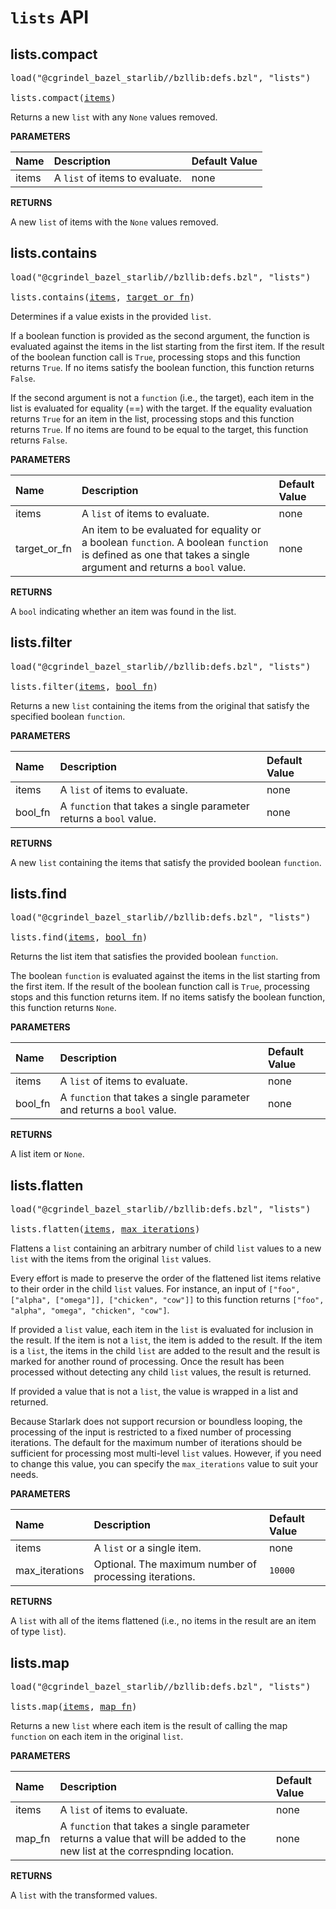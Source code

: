 <!-- Generated with Stardoc, Do Not Edit! -->
# `lists` API


<a id="lists.compact"></a>

## lists.compact

<pre>
load("@cgrindel_bazel_starlib//bzllib:defs.bzl", "lists")

lists.compact(<a href="#lists.compact-items">items</a>)
</pre>

Returns a new `list` with any `None` values removed.

**PARAMETERS**


| Name  | Description | Default Value |
| :------------- | :------------- | :------------- |
| <a id="lists.compact-items"></a>items |  A `list` of items to evaluate.   |  none |

**RETURNS**

A new `list` of items with the `None` values removed.


<a id="lists.contains"></a>

## lists.contains

<pre>
load("@cgrindel_bazel_starlib//bzllib:defs.bzl", "lists")

lists.contains(<a href="#lists.contains-items">items</a>, <a href="#lists.contains-target_or_fn">target_or_fn</a>)
</pre>

Determines if a value exists in the provided `list`.

If a boolean function is provided as the second argument, the function is
evaluated against the items in the list starting from the first item. If
the result of the boolean function call is `True`, processing stops and
this function returns `True`. If no items satisfy the boolean function,
this function returns `False`.

If the second argument is not a `function` (i.e., the target), each item in
the list is evaluated for equality (==) with the target. If the equality
evaluation returns `True` for an item in the list, processing stops and
this function returns `True`. If no items are found to be equal to the
target, this function returns `False`.


**PARAMETERS**


| Name  | Description | Default Value |
| :------------- | :------------- | :------------- |
| <a id="lists.contains-items"></a>items |  A `list` of items to evaluate.   |  none |
| <a id="lists.contains-target_or_fn"></a>target_or_fn |  An item to be evaluated for equality or a boolean `function`. A boolean `function` is defined as one that takes a single argument and returns a `bool` value.   |  none |

**RETURNS**

A `bool` indicating whether an item was found in the list.


<a id="lists.filter"></a>

## lists.filter

<pre>
load("@cgrindel_bazel_starlib//bzllib:defs.bzl", "lists")

lists.filter(<a href="#lists.filter-items">items</a>, <a href="#lists.filter-bool_fn">bool_fn</a>)
</pre>

Returns a new `list` containing the items from the original that     satisfy the specified boolean `function`.

**PARAMETERS**


| Name  | Description | Default Value |
| :------------- | :------------- | :------------- |
| <a id="lists.filter-items"></a>items |  A `list` of items to evaluate.   |  none |
| <a id="lists.filter-bool_fn"></a>bool_fn |  A `function` that takes a single parameter returns a `bool` value.   |  none |

**RETURNS**

A new `list` containing the items that satisfy the provided boolean
  `function`.


<a id="lists.find"></a>

## lists.find

<pre>
load("@cgrindel_bazel_starlib//bzllib:defs.bzl", "lists")

lists.find(<a href="#lists.find-items">items</a>, <a href="#lists.find-bool_fn">bool_fn</a>)
</pre>

Returns the list item that satisfies the provided boolean `function`.

The boolean `function` is evaluated against the items in the list starting
from the first item. If the result of the boolean function call is `True`,
processing stops and this function returns item. If no items satisfy the
boolean function, this function returns `None`.


**PARAMETERS**


| Name  | Description | Default Value |
| :------------- | :------------- | :------------- |
| <a id="lists.find-items"></a>items |  A `list` of items to evaluate.   |  none |
| <a id="lists.find-bool_fn"></a>bool_fn |  A `function` that takes a single parameter and returns a `bool` value.   |  none |

**RETURNS**

A list item or `None`.


<a id="lists.flatten"></a>

## lists.flatten

<pre>
load("@cgrindel_bazel_starlib//bzllib:defs.bzl", "lists")

lists.flatten(<a href="#lists.flatten-items">items</a>, <a href="#lists.flatten-max_iterations">max_iterations</a>)
</pre>

Flattens a `list` containing an arbitrary number of child `list` values     to a new `list` with the items from the original `list` values.

Every effort is made to preserve the order of the flattened list items
relative to their order in the child `list` values. For instance, an input
of `["foo", ["alpha", ["omega"]], ["chicken", "cow"]]` to this function
returns `["foo", "alpha", "omega", "chicken", "cow"]`.

If provided a `list` value, each item in the `list` is evaluated for
inclusion in the result.  If the item is not a `list`, the item is added to
the result. If the item is a `list`, the items in the child `list` are
added to the result and the result is marked for another round of
processing. Once the result has been processed without detecting any child
`list` values, the result is returned.

If provided a value that is not a `list`, the value is wrapped in a list
and returned.

Because Starlark does not support recursion or boundless looping, the
processing of the input is restricted to a fixed number of processing
iterations. The default for the maximum number of iterations should be
sufficient for processing most multi-level `list` values. However, if you
need to change this value, you can specify the `max_iterations` value to
suit your needs.


**PARAMETERS**


| Name  | Description | Default Value |
| :------------- | :------------- | :------------- |
| <a id="lists.flatten-items"></a>items |  A `list` or a single item.   |  none |
| <a id="lists.flatten-max_iterations"></a>max_iterations |  Optional. The maximum number of processing iterations.   |  `10000` |

**RETURNS**

A `list` with all of the items flattened (i.e., no items in the result
  are an item of type `list`).


<a id="lists.map"></a>

## lists.map

<pre>
load("@cgrindel_bazel_starlib//bzllib:defs.bzl", "lists")

lists.map(<a href="#lists.map-items">items</a>, <a href="#lists.map-map_fn">map_fn</a>)
</pre>

Returns a new `list` where each item is the result of calling the map     `function` on each item in the original `list`.

**PARAMETERS**


| Name  | Description | Default Value |
| :------------- | :------------- | :------------- |
| <a id="lists.map-items"></a>items |  A `list` of items to evaluate.   |  none |
| <a id="lists.map-map_fn"></a>map_fn |  A `function` that takes a single parameter returns a value that will be added to the new list at the correspnding location.   |  none |

**RETURNS**

A `list` with the transformed values.


